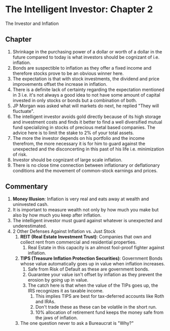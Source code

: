 # The Intelligent Investor: Chapter 2
The Investor and Inflation

## Chapter
1. Shrinkage in the purchasing power of a dollar or worth of a dollar in the future compared to today is what investors should be cognizant of i.e. inflation.
2. Bonds are suspectible to inflation as they offer a fixed income and therefore stocks prove to be an obvious winner here. 
3. The expectation is that with stock investments, the dividend and price improvements offset the increase in inflation. 
4. There is a definite lack of certainty regarding the expectation mentioned in 3 i.e. it's not always a good idea to not have some amount of capital invested in only stocks or bonds but a combination of both.
5. JP Morgan was asked what will markets do next, he replied "They will fluctuate".
6. The intelligent investor avoids gold directly because of its high storage and investment costs and finds it better to find a well diversified mutual fund specializing in stocks of precious metal based companies. The advice here is to limit the stake to 2% of your total assets.
7. The more the investor depends on his portfolio and the income therefrom, the more necessary it is for him to guard against the unexpected and the disconcerting in this past of his life i.e. minimization of risk.
8. Investor should be cognizant of large scale inflation.
9. There is no close time connection between inflationary or deflationary conditions and the movement of common-stock earnings and prices. 

## Commentary
1. __Money Illusion__: Inflation is very real and eats away at wealth and uninvested cash. 
2. It is important to measure wealth not only by how much you make but also by how much you keep after inflation.
3. The intelligent investor must guard against whatever is unexpected and underestimated.
4. 2 Other Defenses Against Inflation vs. Just Stock
   1. __REIT (Real Estate Investment Trust)__: Companies that own and collect rent from commercial and residential properties.
      1. Real Estate in this capacity is an almost fool-proof fighter against inflation.
   2. __TIPS (Treasure Inflation Protection Securities)__: Government Bonds whose value automatically goes up in value when inflation increases.
      1. Safe from Risk of Default as these are government bonds.
      2. Guarantee your value isn't offset by inflation as they prevent the erosion by going up in value.
      3. The catch here is that when the value of the TIPs goes up, the IRS recognizes it as taxable income.
         1. This implies TIPS are best for tax-deferred accounts like Roth and IRAs.
         2. Don't trade these as these can be volatile in the short run.
         3. 10% allocation of retirement fund keeps the money safe from the jaws of inflation.
   3. The one question never to ask a Bureaucrat is "Why?"